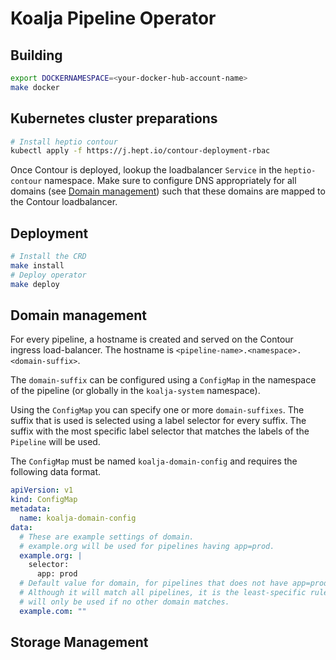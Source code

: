 # Koalja Pipeline Operator

## Building

```bash
export DOCKERNAMESPACE=<your-docker-hub-account-name>
make docker
```

## Kubernetes cluster preparations

```bash
# Install heptio contour
kubectl apply -f https://j.hept.io/contour-deployment-rbac
```

Once Contour is deployed, lookup the loadbalancer `Service` in the
`heptio-contour` namespace. Make sure to configure DNS appropriately for
all domains (see [Domain management](#Domain-management)) such that
these domains are mapped to the Contour loadbalancer.

## Deployment

```bash
# Install the CRD
make install
# Deploy operator
make deploy
```

## Domain management

For every pipeline, a hostname is created and served on the Contour ingress load-balancer.
The hostname is `<pipeline-name>.<namespace>.<domain-suffix>`.

The `domain-suffix` can be configured using a `ConfigMap` in the namespace of the pipeline
(or globally in the `koalja-system` namespace).

Using the `ConfigMap` you can specify one or more `domain-suffixes`. The suffix that is
used is selected using a label selector for every suffix. The suffix with the most specific
label selector that matches the labels of the `Pipeline` will be used.

The `ConfigMap` must be named `koalja-domain-config` and requires the following data format.

```yaml
apiVersion: v1
kind: ConfigMap
metadata:
  name: koalja-domain-config
data:
  # These are example settings of domain.
  # example.org will be used for pipelines having app=prod.
  example.org: |
    selector:
      app: prod
  # Default value for domain, for pipelines that does not have app=prod labels.
  # Although it will match all pipelines, it is the least-specific rule so it
  # will only be used if no other domain matches.
  example.com: ""
```

## Storage Management
